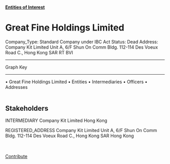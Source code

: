 #### [Entities of Interest](/list.html)
<link rel="stylesheet" type="text/css" href="../../assets/style.css">

<style>
body{background-image:url("http://eoi-graphs.s3-website-eu-west-1.amazonaws.com/Great_Fine_Holdings_Limited.png");background-repeat: no-repeat;background-size: contain;}
.markdown>p>span{background-color: white;}
</style>

# Great Fine Holdings Limited
<span>Company_Type: Standard Company under IBC Act
Status: Dead
Address: Company Kit Limited Unit A, 6/F Shun On Comm Bldg. 112-114 Des Voeux Road C., Hong Kong  SAR RT BVI
</span>

---



<div class="legend">
Graph Key
<hr>
<span class="focus">• Great Fine Holdings Limited</span>
<span class="entity">• Entities</span>
<span class="intermediary">• Intermediaries</span>
<span class="officer">• Officers</span>
<span class="address">• Addresses</span>
</div><br>


## Stakeholders
<span>INTERMEDIARY
Company Kit Limited
Hong Kong
</span>

<span>REGISTERED_ADDRESS
Company Kit Limited Unit A, 6/F Shun On Comm Bldg. 112-114 Des Voeux Road C., Hong Kong  SAR
Hong Kong
</span>

<br><br><a class="contribute_button" href="Readme.md">Contribute</a>